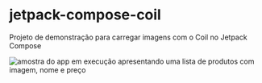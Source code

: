 # jetpack-compose-coil

Projeto de demonstração para carregar imagens com o Coil no Jetpack Compose

![amostra do app em execução apresentando uma lista de produtos com imagem, nome e preço](https://github.com/alexfelipe/jetpack-compose-coil/assets/8989346/3f5508f1-e746-42b2-a6fa-a6286aa1ddbc)

